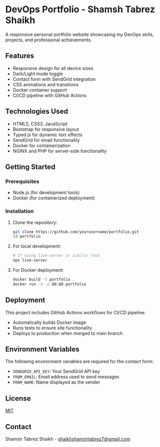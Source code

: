 # DevOps Portfolio - Shamsh Tabrez Shaikh

A responsive personal portfolio website showcasing my DevOps skills, projects, and professional achievements.

## Features

- Responsive design for all device sizes
- Dark/Light mode toggle
- Contact form with SendGrid integration
- CSS animations and transitions
- Docker container support
- CI/CD pipeline with GitHub Actions

## Technologies Used

- HTML5, CSS3, JavaScript
- Bootstrap for responsive layout
- Typed.js for dynamic text effects
- SendGrid for email functionality
- Docker for containerization
- NGINX and PHP for server-side functionality

## Getting Started

### Prerequisites

- Node.js (for development tools)
- Docker (for containerized deployment)

### Installation

1. Clone the repository:
   ```bash
   git clone https://github.com/yourusername/portfolio.git
   cd portfolio
   ```

2. For local development:
   ```bash
   # If using live-server or similar tool
   npx live-server
   ```

3. For Docker deployment:
   ```bash
   docker build -t portfolio .
   docker run -d -p 80:80 portfolio
   ```

## Deployment

This project includes GitHub Actions workflows for CI/CD pipeline:
- Automatically builds Docker image
- Runs tests to ensure site functionality
- Deploys to production when merged to main branch

## Environment Variables

The following environment variables are required for the contact form:
- `SENDGRID_API_KEY`: Your SendGrid API key
- `FROM_EMAIL`: Email address used to send messages
- `FROM_NAME`: Name displayed as the sender

## License

[MIT](LICENSE)

## Contact

Shamsh Tabrez Shaikh - shaikhshamshtabrez7@gmail.com
